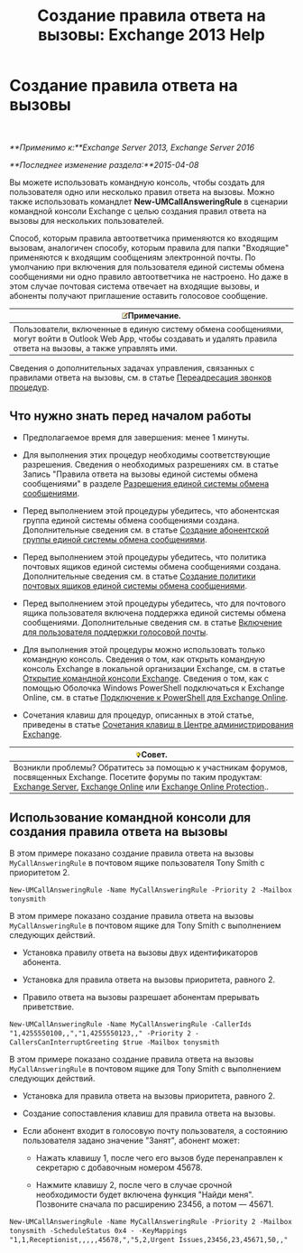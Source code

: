 ﻿---
title: 'Создание правила ответа на вызовы: Exchange 2013 Help'
TOCTitle: Создание правила ответа на вызовы
ms:assetid: 0976f8f2-3449-44f1-b0d1-20c91622e827
ms:mtpsurl: https://technet.microsoft.com/ru-ru/library/JJ898495(v=EXCHG.150)
ms:contentKeyID: 51408000
ms.date: 05/22/2018
mtps_version: v=EXCHG.150
ms.translationtype: MT
---

# Создание правила ответа на вызовы

 

_**Применимо к:**Exchange Server 2013, Exchange Server 2016_

_**Последнее изменение раздела:**2015-04-08_

Вы можете использовать командную консоль, чтобы создать для пользователя одно или несколько правил ответа на вызовы. Можно также использовать командлет **New-UMCallAnsweringRule** в сценарии командной консоли Exchange с целью создания правил ответа на вызовы для нескольких пользователей.

Способ, которым правила автоответчика применяются ко входящим вызовам, аналогичен способу, которым правила для папки "Входящие" применяются к входящим сообщениям электронной почты. По умолчанию при включения для пользователя единой системы обмена сообщениями ни одно правило автоответчика не настроено. Но даже в этом случае почтовая система отвечает на входящие вызовы, и абоненты получают приглашение оставить голосовое сообщение.

<table>
<thead>
<tr class="header">
<th><img src="images/JJ126620.note(EXCHG.150).gif" title="Примечание" alt="Примечание" />Примечание.</th>
</tr>
</thead>
<tbody>
<tr class="odd">
<td>Пользователи, включенные в единую систему обмена сообщениями, могут войти в Outlook Web App, чтобы создавать и удалять правила ответа на вызовы, а также управлять ими.</td>
</tr>
</tbody>
</table>


Сведения о дополнительных задачах управления, связанных с правилами ответа на вызовы, см. в статье [Переадресация звонков процедур](forwarding-calls-procedures-exchange-2013-help.md).

## Что нужно знать перед началом работы

  - Предполагаемое время для завершения: менее 1 минуты.

  - Для выполнения этих процедур необходимы соответствующие разрешения. Сведения о необходимых разрешениях см. в статье Запись "Правила ответа на вызовы единой системы обмена сообщениями" в разделе [Разрешения единой системы обмена сообщениями](unified-messaging-permissions-exchange-2013-help.md).

  - Перед выполнением этой процедуры убедитесь, что абонентская группа единой системы обмена сообщениями создана. Дополнительные сведения см. в статье [Создание абонентской группы единой системы обмена сообщениями](create-a-um-dial-plan-exchange-2013-help.md).

  - Перед выполнением этой процедуры убедитесь, что политика почтовых ящиков единой системы обмена сообщениями создана. Дополнительные сведения см. в статье [Создание политики почтовых ящиков единой системы обмена сообщениями](create-a-um-mailbox-policy-exchange-2013-help.md).

  - Перед выполнением этой процедуры убедитесь, что для почтового ящика пользователя включена поддержка единой системы обмена сообщениями. Дополнительные сведения см. в статье [Включение для пользователя поддержки голосовой почты](enable-a-user-for-voice-mail-exchange-2013-help.md).

  - Для выполнения этой процедуры можно использовать только командную консоль. Сведения о том, как открыть командную консоль Exchange в локальной организации Exchange, см. в статье [Открытие командной консоли Exchange](https://technet.microsoft.com/ru-ru/library/dd638134\(v=exchg.150\)). Сведения о том, как с помощью Оболочка Windows PowerShell подключаться к Exchange Online, см. в статье [Подключение к PowerShell для Exchange Online](https://go.microsoft.com/fwlink/p/?linkid=396554).

  - Сочетания клавиш для процедур, описанных в этой статье, приведены в статье [Сочетания клавиш в Центре администрирования Exchange](keyboard-shortcuts-in-the-exchange-admin-center-exchange-online-protection-help.md).

<table>
<thead>
<tr class="header">
<th><img src="images/Bb124558.tip(EXCHG.150).gif" title="Совет" alt="Совет" />Совет.</th>
</tr>
</thead>
<tbody>
<tr class="odd">
<td>Возникли проблемы? Обратитесь за помощью к участникам форумов, посвященных Exchange. Посетите форумы по таким продуктам: <a href="https://go.microsoft.com/fwlink/p/?linkid=60612">Exchange Server</a>, <a href="https://go.microsoft.com/fwlink/p/?linkid=267542">Exchange Online</a> или <a href="https://go.microsoft.com/fwlink/p/?linkid=285351">Exchange Online Protection</a>..</td>
</tr>
</tbody>
</table>


## Использование командной консоли для создания правила ответа на вызовы

В этом примере показано создание правила ответа на вызовы `MyCallAnsweringRule` в почтовом ящике пользователя Tony Smith с приоритетом 2.

    New-UMCallAnsweringRule -Name MyCallAnsweringRule -Priority 2 -Mailbox tonysmith

В этом примере показано создание правила ответа на вызовы `MyCallAnsweringRule` в почтовом ящике для Tony Smith с выполнением следующих действий.

  - Установка правилу ответа на вызовы двух идентификаторов абонента.

  - Установка для правила ответа на вызовы приоритета, равного 2.

  - Правило ответа на вызовы разрешает абонентам прерывать приветствие.

<!-- end list -->

    New-UMCallAnsweringRule -Name MyCallAnsweringRule -CallerIds "1,4255550100,,","1,4255550123,," -Priority 2 -CallersCanInterruptGreeting $true -Mailbox tonysmith

В этом примере показано создание правила ответа на вызовы `MyCallAnsweringRule` в почтовом ящике для Tony Smith с выполнением следующих действий.

  -  
    Установка для правила ответа на вызовы приоритета, равного 2.

  -  
    Создание сопоставления клавиш для правила ответа на вызовы.

  -  
    Если абонент входит в голосовую почту пользователя, а состоянию пользователя задано значение "Занят", абонент может:
    
      - Нажать клавишу 1, после чего его вызов буде перенаправлен к секретарю с добавочным номером 45678.
    
      - Нажмите клавишу 2, после чего в случае срочной необходимости будет включена функция "Найди меня". Позвоните сначала по расширению 23456, а потом — 45671.

<!-- end list -->

    New-UMCallAnsweringRule -Name MyCallAnsweringRule -Priority 2 -Mailbox tonysmith -ScheduleStatus 0x4 - -KeyMappings "1,1,Receptionist,,,,,45678,","5,2,Urgent Issues,23456,23,45671,50,,"

